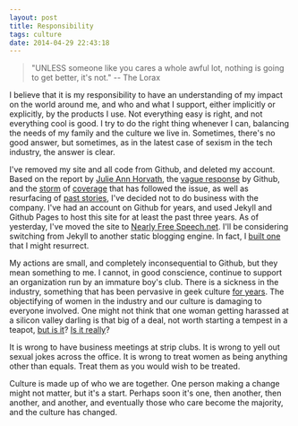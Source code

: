 ```yaml
---
layout: post
title: Responsibility
tags: culture
date: 2014-04-29 22:43:18
---
```



> "UNLESS someone like you cares a whole awful lot, nothing is going to get better, it's not."  -- The Lorax

I believe that it is my responsibility to have an understanding of my impact on the world around me, and who and what I support, either implicitly or explicitly, by the products I use. Not everything easy is right, and not everything cool is good. I try to do the right thing whenever I can, balancing the needs of my family and the culture we live in. Sometimes, there's no good answer, but sometimes, as in the latest case of sexism in the tech industry, the answer is clear. 

I've removed my site and all code from Github, and deleted my account. Based on the report by [Julie Ann Horvath][1], the [vague response][2] by Github, and the [storm][3] of [coverage][4] that has followed the issue, as well as resurfacing of [past stories][5], I've decided not to do business with the company. I've had an account on Github for years, and used Jekyll and Github Pages to host this site for at least the past three years. As of yesterday, I've moved the site to [Nearly Free Speech.net][6]. I'll be considering switching from Jekyll to another static blogging engine. In fact, I [built one][7] that I might resurrect. 

My actions are small, and completely inconsequential to Github, but they mean something to me. I cannot, in good conscience, continue to support an organization run by an immature boy's club. There is a sickness in the industry, something that has been pervasive in geek culture [for years][8]. The objectifying of women in the industry and our culture is damaging to everyone involved. One might not think that one woman getting harassed at a silicon valley darling is that big of a deal, not worth starting a tempest in a teapot, [but is it][9]? [Is it really][10]? 

It is wrong to have business meetings at strip clubs. It is wrong to yell out sexual jokes across the office. It is wrong to treat women as being anything other than equals. Treat them as you would wish to be treated.  

Culture is made up of who we are together. One person making a change might not matter, but it's a start. Perhaps soon it's one, then another, then another, and another, and eventually those who care become the majority, and the culture has changed. 


[1]: http://www.theverge.com/2014/3/15/5512462/github-developer-leaves-alleging-gender-harassment
[2]: https://github.com/blog/1823-results-of-the-github-investigation
[3]: http://valleywag.gawker.com/ims-and-email-support-allegations-about-the-toxic-cultu-1567175545
[4]: http://www.theverge.com/2014/4/28/5662174/github-apologizes-for-vagueness-reveals-new-details-about-sexism
[5]: https://web.archive.org/web/20130117043748/http://sheddingbikes.com/posts/1306816425.html
[6]: https://www.nearlyfreespeech.net
[7]: http://jonathanbuys.net/03-28-2013/Paragraphs.html
[8]: http://geekfeminism.wikia.com/wiki/Timeline_of_incidents
[9]: http://www.sfexaminer.com/sanfrancisco/attorney-for-internet-mogul-gurbaksh-chahal-call-domestic-violence-charges-overblown/Content?oid=2540544
[10]: http://geekfeminism.wikia.com/wiki/Hans_Reiser

